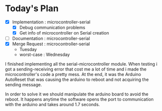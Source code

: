 # Today's Plan

- [x] Implementation : microcontroller-serial
	- [x] Debug communication problems
	- [x] Get info of microcontroller on Serial creation
- [ ] Documentation : microcontroller-serial
- [x] Merge Request : microcontroller-serial
	- Tuesday
	- worst-case : Wednesday

I finished implementing all the serial-microcontroller module. When testing i got a sending-receiving error that cost me a lot of time and i made the microcontroller's code a pretty mess. At the end, it was the Arduino AutoReset that was causing the arduino to reboot and not acquiring the sending message.

In order to solve it we should manipulate the arduino board to avoid the reboot. It happens anytime the software opens the port to communication with the arduino and takes around 1.7 seconds.

